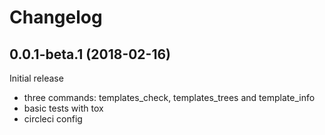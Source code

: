 # Changelog

## 0.0.1-beta.1 (2018-02-16)

Initial release

- three commands: templates_check, templates_trees and template_info
- basic tests with tox
- circleci config
